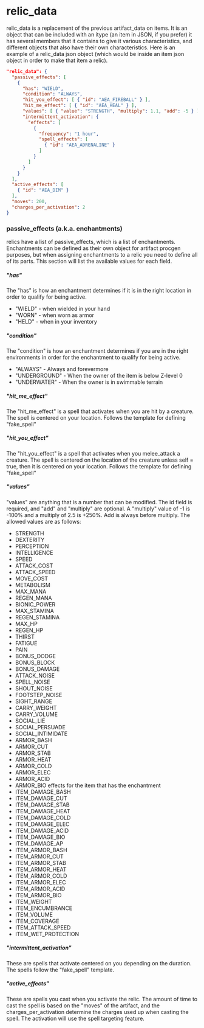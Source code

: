 # relic_data

relic_data is a replacement of the previous artifact_data on items.  It is an object that can be included with an itype (an item in JSON, if you prefer) it has several members that it contains to give it various characteristics, and different objects that also have their own characteristics.  Here is an example of a relic_data json object (which would be inside an item json object in order to make that item a relic).

```json
"relic_data": {
  "passive_effects": [
    {
      "has": "WIELD",
      "condition": "ALWAYS",
      "hit_you_effect": [ { "id": "AEA_FIREBALL" } ],
      "hit_me_effect": [ { "id": "AEA_HEAL" } ],
      "values": [ { "value": "STRENGTH", "multiply": 1.1, "add": -5 } ],
      "intermittent_activation": {
        "effects": [ 
          {
            "frequency": "1 hour",
            "spell_effects": [
              { "id": "AEA_ADRENALINE" }
            ]
          }
        ]
      }
    }
  ],
  "active_effects": [
    { "id": "AEA_DIM" }
  ],
  "moves": 200,
  "charges_per_activation": 2
}
```

### passive_effects (a.k.a. enchantments)

relics have a list of passive_effects, which is a list of enchantments.  Enchantments can be defined as their own object for artifact procgen purposes, but when assigning enchantments to a relic you need to define all of its parts.  This section will list the available values for each field.

##### "has"

The "has" is how an enchantment determines if it is in the right location in order to qualify for being active.

* "WIELD" - when wielded in your hand
* "WORN" - when worn as armor
* "HELD" - when in your inventory

##### "condition"

The "condition" is how an enchantment determines if you are in the right environments in order for the enchantment to qualify for being active.

* "ALWAYS" - Always and forevermore
* "UNDERGROUND" - When the owner of the item is below Z-level 0
* "UNDERWATER" - When the owner is in swimmable terrain

##### "hit_me_effect"

The "hit_me_effect" is a spell that activates when you are hit by a creature.  The spell is centered on your location.  Follows the template for defining "fake_spell"

##### "hit_you_effect"

The "hit_you_effect" is a spell that activates when you melee_attack a creature.  The spell is centered on the location of the creature unless self = true, then it is centered on your location.  Follows the template for defining "fake_spell"

##### "values"

"values" are anything that is a number that can be modified.  The id field is required, and "add" and "multiply" are optional.  A "multiply" value of -1 is -100% and a multiply of 2.5 is +250%.  Add is always before multiply.  The allowed values are as follows:

* STRENGTH
* DEXTERITY
* PERCEPTION
* INTELLIGENCE
* SPEED
* ATTACK_COST
* ATTACK_SPEED
* MOVE_COST
* METABOLISM
* MAX_MANA
* REGEN_MANA
* BIONIC_POWER
* MAX_STAMINA
* REGEN_STAMINA
* MAX_HP
* REGEN_HP
* THIRST
* FATIGUE
* PAIN
* BONUS_DODGE
* BONUS_BLOCK
* BONUS_DAMAGE
* ATTACK_NOISE
* SPELL_NOISE
* SHOUT_NOISE
* FOOTSTEP_NOISE
* SIGHT_RANGE
* CARRY_WEIGHT
* CARRY_VOLUME
* SOCIAL_LIE
* SOCIAL_PERSUADE
* SOCIAL_INTIMIDATE
* ARMOR_BASH
* ARMOR_CUT
* ARMOR_STAB
* ARMOR_HEAT
* ARMOR_COLD
* ARMOR_ELEC
* ARMOR_ACID
* ARMOR_BIO
effects for the item that has the enchantment
* ITEM_DAMAGE_BASH
* ITEM_DAMAGE_CUT
* ITEM_DAMAGE_STAB
* ITEM_DAMAGE_HEAT
* ITEM_DAMAGE_COLD
* ITEM_DAMAGE_ELEC
* ITEM_DAMAGE_ACID
* ITEM_DAMAGE_BIO
* ITEM_DAMAGE_AP
* ITEM_ARMOR_BASH
* ITEM_ARMOR_CUT
* ITEM_ARMOR_STAB
* ITEM_ARMOR_HEAT
* ITEM_ARMOR_COLD
* ITEM_ARMOR_ELEC
* ITEM_ARMOR_ACID
* ITEM_ARMOR_BIO
* ITEM_WEIGHT
* ITEM_ENCUMBRANCE
* ITEM_VOLUME
* ITEM_COVERAGE
* ITEM_ATTACK_SPEED
* ITEM_WET_PROTECTION

##### "intermittent_activation"

These are spells that activate centered on you depending on the duration.  The spells follow the "fake_spell" template.

##### "active_effects"

These are spells you cast when you activate the relic.  The amount of time to cast the spell is based on the "moves" of the artifact, and the charges_per_activation determine the charges used up when casting the spell.  The activation will use the spell targeting feature.
